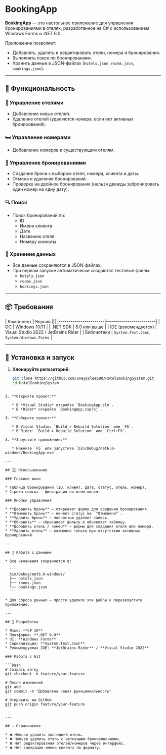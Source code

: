 
# BookingApp

**BookingApp** — это настольное приложение для управления бронированиями в отелях, разработанное на C# с использованием Windows Forms и .NET 6.0.

Приложение позволяет:
- Добавлять, удалять и редактировать отели, номера и бронирования.
- Выполнять поиск по бронированиям.
- Хранить данные в JSON-файлах (`hotels.json`, `rooms.json`, `bookings.json`).

---

## 🔧 Функциональность

### 🏨 Управление отелями
- Добавление новых отелей.
- Удаление отелей (удаляются номера, если нет активных бронирований).

### 🛏 Управление номерами
- Добавление номеров к существующим отелям.

### 📅 Управление бронированиями
- Создание брони с выбором отеля, номера, клиента и даты.
- Отмена и удаление бронирований.
- Проверка на двойное бронирование (нельзя дважды забронировать один номер на одну дату).

### 🔍 Поиск
- Поиск бронирований по:
  - ID
  - Имени клиента
  - Дате
  - Названию отеля
  - Номеру комнаты

### 💾 Хранение данных
- Все данные сохраняются в JSON-файлах.
- При первом запуске автоматически создаются тестовые файлы:
  - `hotels.json`
  - `rooms.json`
  - `bookings.json`

---

## 📦 Требования

| Компонент             | Версия                  |||
|-----------------------|-------------------------|
| ОС                    | Windows 10/11           |
| .NET SDK              | 6.0 или выше            |
| IDE (рекомендуется)   | Visual Studio 2022 / JetBrains Rider |
| Библиотеки            | `System.Text.Json`, `System.Windows.Forms` |

---

## 🚀 Установка и запуск

1. **Клонируйте репозиторий:**
   ```bash
   git clone https://github.com/Sneypsleep90/HotelBookingSystem.git
   cd HotelBookingSystem
````

2. **Откройте проект:**

   * В *Visual Studio* откройте `BookingApp.sln`.
   * В *Rider* откройте `BookingApp.csproj`.

3. **Соберите проект:**

   * В Visual Studio: `Build > Rebuild Solution` или `F6`.
   * В Rider: `Build > Rebuild Solution` или `Ctrl+F9`.

4. **Запустите приложение:**

   * Нажмите `F5` или запустите `bin/Debug/net6.0-windows/BookingApp.exe`.

---

## 🧑‍💻 Использование

### Главное окно

* Таблица бронирований (ID, клиент, дата, статус, отель, номер).
* Строка поиска — фильтрация по всем полям.

### Кнопки управления

* **Добавить бронь** — открывает форму для создания бронирования.
* **Отменить бронь** — меняет статус на `"Отменена"`.
* **Удалить бронь** — полностью удаляет запись.
* **Обновить** — сбрасывает фильтр и обновляет таблицу.
* **Добавить отель / номер** — формы для создания отеля или номера.
* **Удалить отель** — возможно только при отсутствии активных бронирований.

---

## 📁 Работа с данными

* Все изменения сохраняются в:

  ```
  bin/Debug/net6.0-windows/
  ├── hotels.json
  ├── rooms.json
  └── bookings.json
  ```

* Для сброса данных — просто удалите эти файлы и перезапустите приложение.

---

## 🔨 Разработка

* Язык: **C# 10**
* Платформа: **.NET 6.0**
* UI: **Windows Forms**
* Сериализация: **System.Text.Json**
* Рекомендуемая IDE: **JetBrains Rider** / **Visual Studio 2022**

### Работа с Git

```bash
# Создать ветку
git checkout -b feature/your-feature

# После изменений
git add .
git commit -m "Добавлена новая функциональность"

# Отправить на GitHub
git push origin feature/your-feature
```

---

## ⚠️ Ограничения

* ❌ Нельзя удалить последний отель.
* ❌ Нельзя удалить отель с активными бронированиями.
* ❌ Нет редактирования отелей/номеров через интерфейс.
* ❌ Нет валидации имени клиента по формату.


